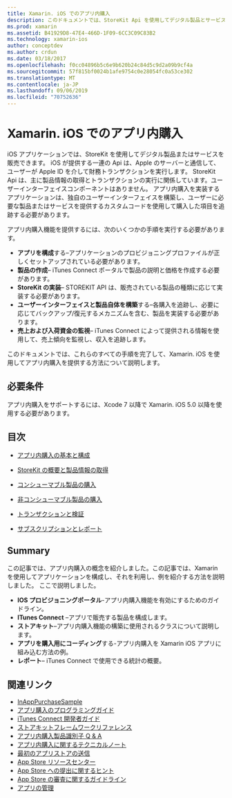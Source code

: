 ```yaml
---
title: Xamarin. iOS でのアプリ内購入
description: このドキュメントでは、StoreKit Api を使用してデジタル製品とサービスを販売する方法について説明します。 構成、利用できる製品、非消費製品、トランザクション、サブスクリプションなどについて説明するガイドにリンクしています。
ms.prod: xamarin
ms.assetid: B41929D8-47E4-466D-1F09-6CC3C09C83B2
ms.technology: xamarin-ios
author: conceptdev
ms.author: crdun
ms.date: 03/18/2017
ms.openlocfilehash: f0cc04896b5c6e9b620b24c84d5c9d2a09b9cf4a
ms.sourcegitcommit: 57f815bf0024b1afe9754c0e28054fc0a53ce302
ms.translationtype: MT
ms.contentlocale: ja-JP
ms.lasthandoff: 09/06/2019
ms.locfileid: "70752636"
---
```

# <a name="in-app-purchasing-in-xamarinios"></a>Xamarin. iOS でのアプリ内購入

iOS アプリケーションでは、StoreKit を使用してデジタル製品またはサービスを販売できます。 iOS が提供する一連の Api は、Apple のサーバーと通信して、ユーザーが Apple ID を介して財務トランザクションを実行します。 StoreKit Api は、主に製品情報の取得とトランザクションの実行に関係しています。ユーザーインターフェイスコンポーネントはありません。 アプリ内購入を実装するアプリケーションは、独自のユーザーインターフェイスを構築し、ユーザーに必要な製品またはサービスを提供するカスタムコードを使用して購入した項目を追跡する必要があります。

アプリ内購入機能を提供するには、次のいくつかの手順を実行する必要があります。

- **アプリを構成**する–アプリケーションのプロビジョニングプロファイルが正しくセットアップされている必要があります。
- **製品の作成**– iTunes Connect ポータルで製品の説明と価格を作成する必要があります。
- **StoreKit の実装**– STOREKIT API は、販売されている製品の種類に応じて実装する必要があります。
- **ユーザーインターフェイスと製品自体を構築**する–各購入を追跡し、必要に応じてバックアップ/復元するメカニズムを含む、製品を実装する必要があります。
- **売上および入荷資金の監視**– iTunes Connect によって提供される情報を使用して、売上傾向を監視し、収入を追跡します。

このドキュメントでは、これらのすべての手順を完了して、Xamarin. iOS を使用してアプリ内購入を提供する方法について説明します。

## <a name="requirements"></a>必要条件

アプリ内購入をサポートするには、Xcode 7 以降で Xamarin. iOS 5.0 以降を使用する必要があります。

## <a name="contents"></a>目次

- [アプリ内購入の基本と構成](~/ios/platform/in-app-purchasing/in-app-purchase-basics-and-configuration.md)

- [StoreKit の概要と製品情報の取得](~/ios/platform/in-app-purchasing/store-kit-overview-and-retreiving-product-information.md)

- [コンシューマブル製品の購入](~/ios/platform/in-app-purchasing/purchasing-consumable-products.md)

- [非コンシューマブル製品の購入](~/ios/platform/in-app-purchasing/purchasing-non-consumable-products.md)

- [トランザクションと検証](~/ios/platform/in-app-purchasing/transactions-and-verification.md)

- [サブスクリプションとレポート](~/ios/platform/in-app-purchasing/subscriptions-and-reporting.md)

## <a name="summary"></a>Summary

この記事では、アプリ内購入の概念を紹介しました。この記事では、Xamarin を使用してアプリケーションを構成し、それを利用し、例を紹介する方法を説明しました。 ここで説明しました。

- **IOS プロビジョニングポータル**-アプリ内購入機能を有効にするためのガイドライン。
- **ITunes Connect** –アプリで販売する製品を構成します。
- **ストアキット**–アプリ内購入機能の構築に使用されるクラスについて説明します。
- **アプリを購入用にコーディング**する-アプリ内購入を Xamarin iOS アプリに組み込む方法の例。
- **レポート**– iTunes Connect で使用できる統計の概要。

## <a name="related-links"></a>関連リンク

- [InAppPurchaseSample](https://docs.microsoft.com/samples/xamarin/ios-samples/storekit/)
- [アプリ購入のプログラミングガイド](https://developer.apple.com/library/ios/documentation/NetworkingInternet/Conceptual/StoreKitGuide/Introduction.html)
- [iTunes Connect 開発者ガイド](https://developer.apple.com/library/ios/documentation/LanguagesUtilities/Conceptual/iTunesConnect_Guide/iTunesConnect_Guide.pdf)
- [ストアキットフレームワークリファレンス](https://developer.apple.com/library/ios/documentation/StoreKit/Reference/StoreKit_Collection/StoreKit_Collection.pdf)
- [アプリ内購入製品識別子 Q & A](https://developer.apple.com/library/ios/#qa/qa1329/_index.html)
- [アプリ内購入に関するテクニカルノート](https://developer.apple.com/library/ios/#technotes/tn2259/_index.html)
- [最初のアプリストアの送信](https://developer.apple.com/library/ios/documentation/IDEs/Conceptual/AppDistributionGuide/Introduction/Introduction.html)
- [App Store リソースセンター](https://developer.apple.com/appstore/index.html)
- [App Store への提出に関するヒント](https://developer.apple.com/appstore/resources/submission/tips.html)
- [App Store の審査に関するガイドライン](https://developer.apple.com/appstore/resources/approval/guidelines.html)
- [アプリの管理](https://developer.apple.com/appstore/resources/managing/index.html)
